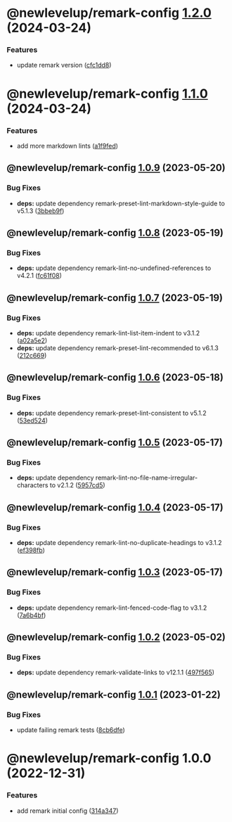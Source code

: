 # @newlevelup/remark-config [1.2.0](https://github.com/newlevelup/config/compare/@newlevelup/remark-config@1.1.0...@newlevelup/remark-config@1.2.0) (2024-03-24)


### Features

* update remark version ([cfc1dd8](https://github.com/newlevelup/config/commit/cfc1dd8c40168a077dac64621fbca662465f6ac4))

# @newlevelup/remark-config [1.1.0](https://github.com/newlevelup/config/compare/@newlevelup/remark-config@1.0.9...@newlevelup/remark-config@1.1.0) (2024-03-24)


### Features

* add more markdown lints ([a1f9fed](https://github.com/newlevelup/config/commit/a1f9fed4ccdd054ada60acdbbef0b007b326c100))

## @newlevelup/remark-config [1.0.9](https://github.com/newlevelup/config/compare/@newlevelup/remark-config@1.0.8...@newlevelup/remark-config@1.0.9) (2023-05-20)


### Bug Fixes

* **deps:** update dependency remark-preset-lint-markdown-style-guide to v5.1.3 ([3bbeb9f](https://github.com/newlevelup/config/commit/3bbeb9f6a4b376296437a36696488b0022fb0e33))

## @newlevelup/remark-config [1.0.8](https://github.com/newlevelup/config/compare/@newlevelup/remark-config@1.0.7...@newlevelup/remark-config@1.0.8) (2023-05-19)


### Bug Fixes

* **deps:** update dependency remark-lint-no-undefined-references to v4.2.1 ([fc61f08](https://github.com/newlevelup/config/commit/fc61f08c3156008c16746408c35685c8cbb069c1))

## @newlevelup/remark-config [1.0.7](https://github.com/newlevelup/config/compare/@newlevelup/remark-config@1.0.6...@newlevelup/remark-config@1.0.7) (2023-05-19)


### Bug Fixes

* **deps:** update dependency remark-lint-list-item-indent to v3.1.2 ([a02a5e2](https://github.com/newlevelup/config/commit/a02a5e23cf3194c5d50d601ab7c5daf6453bcc01))
* **deps:** update dependency remark-preset-lint-recommended to v6.1.3 ([212c669](https://github.com/newlevelup/config/commit/212c6699311dd346ecd15b59191bde21c1417423))

## @newlevelup/remark-config [1.0.6](https://github.com/newlevelup/config/compare/@newlevelup/remark-config@1.0.5...@newlevelup/remark-config@1.0.6) (2023-05-18)


### Bug Fixes

* **deps:** update dependency remark-preset-lint-consistent to v5.1.2 ([53ed524](https://github.com/newlevelup/config/commit/53ed5245fba7c3780ecfa78fe64f0ae7087bded2))

## @newlevelup/remark-config [1.0.5](https://github.com/newlevelup/config/compare/@newlevelup/remark-config@1.0.4...@newlevelup/remark-config@1.0.5) (2023-05-17)


### Bug Fixes

* **deps:** update dependency remark-lint-no-file-name-irregular-characters to v2.1.2 ([5957cd5](https://github.com/newlevelup/config/commit/5957cd5030290c1507247aff312da58c7661384f))

## @newlevelup/remark-config [1.0.4](https://github.com/newlevelup/config/compare/@newlevelup/remark-config@1.0.3...@newlevelup/remark-config@1.0.4) (2023-05-17)


### Bug Fixes

* **deps:** update dependency remark-lint-no-duplicate-headings to v3.1.2 ([ef398fb](https://github.com/newlevelup/config/commit/ef398fbc26b1c76ee324c2cd244ea36e8e7cae19))

## @newlevelup/remark-config [1.0.3](https://github.com/newlevelup/config/compare/@newlevelup/remark-config@1.0.2...@newlevelup/remark-config@1.0.3) (2023-05-17)


### Bug Fixes

* **deps:** update dependency remark-lint-fenced-code-flag to v3.1.2 ([7a6b4bf](https://github.com/newlevelup/config/commit/7a6b4bf8db27081d6d4babed1d738443c6b25476))

## @newlevelup/remark-config [1.0.2](https://github.com/newlevelup/config/compare/@newlevelup/remark-config@1.0.1...@newlevelup/remark-config@1.0.2) (2023-05-02)


### Bug Fixes

* **deps:** update dependency remark-validate-links to v12.1.1 ([497f565](https://github.com/newlevelup/config/commit/497f5652689a51ef81c2b00863312c2ec0003c83))

## @newlevelup/remark-config [1.0.1](https://github.com/newlevelup/config/compare/@newlevelup/remark-config@1.0.0...@newlevelup/remark-config@1.0.1) (2023-01-22)


### Bug Fixes

* update failing remark tests ([8cb6dfe](https://github.com/newlevelup/config/commit/8cb6dfe7263673b56db709b3f6dd600b30552c94))

# @newlevelup/remark-config 1.0.0 (2022-12-31)


### Features

* add remark initial config ([314a347](https://github.com/newlevelup/config/commit/314a3471e756a68ffb88acc4d82347311cbab3bb))
